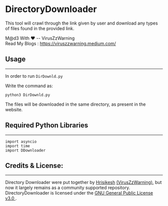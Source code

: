 # DirectoryDownloader

This tool will crawl through the link given by user and download any types of files found in the provided link.

M@d3 With ♥ -- VirusZzWarning <br>
Read My Blogs : https://viruszzwarning.medium.com/
## Usage
---

In order to run  `DirDownld.py`

Write the command as:

```
python3 DirDownld.py
```
The files will be downloaded in the same directory, as present in the website.

## Required Python Libraries

----
```
import asyncio
import time
import DDownloader
```

## Credits & License:

----
Directory Downloader were put together by [Hrisikesh](https://twitter.com/hrisikesh_pal) [(VirusZzWarning)](https://github.com/VirusZzHkP), but now it largely remains as a community supported repository. DirectoryDownloader is licensed under the [GNU General Public License v3.0 ](LICENSE). 